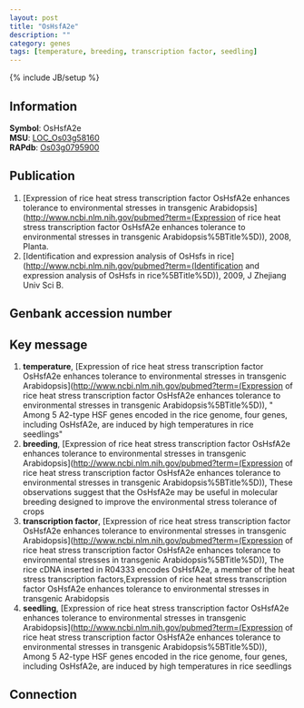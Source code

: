 ```yaml
---
layout: post
title: "OsHsfA2e"
description: ""
category: genes
tags: [temperature, breeding, transcription factor, seedling]
---
```

{% include JB/setup %}

## Information
__Symbol__: OsHsfA2e  
__MSU__: [LOC_Os03g58160](http://rice.plantbiology.msu.edu/cgi-bin/ORF_infopage.cgi?orf=LOC_Os03g58160)  
__RAPdb__: [Os03g0795900](http://rapdb.dna.affrc.go.jp/viewer/gbrowse_details/irgsp1?name=Os03g0795900)  

## Publication
1. [Expression of rice heat stress transcription factor OsHsfA2e enhances tolerance to environmental stresses in transgenic Arabidopsis](http://www.ncbi.nlm.nih.gov/pubmed?term=(Expression of rice heat stress transcription factor OsHsfA2e enhances tolerance to environmental stresses in transgenic Arabidopsis%5BTitle%5D)), 2008, Planta.
2. [Identification and expression analysis of OsHsfs in rice](http://www.ncbi.nlm.nih.gov/pubmed?term=(Identification and expression analysis of OsHsfs in rice%5BTitle%5D)), 2009, J Zhejiang Univ Sci B.

## Genbank accession number

## Key message
1. __temperature__, [Expression of rice heat stress transcription factor OsHsfA2e enhances tolerance to environmental stresses in transgenic Arabidopsis](http://www.ncbi.nlm.nih.gov/pubmed?term=(Expression of rice heat stress transcription factor OsHsfA2e enhances tolerance to environmental stresses in transgenic Arabidopsis%5BTitle%5D)), " Among 5 A2-type HSF genes encoded in the rice genome, four genes, including OsHsfA2e, are induced by high temperatures in rice seedlings"
2. __breeding__, [Expression of rice heat stress transcription factor OsHsfA2e enhances tolerance to environmental stresses in transgenic Arabidopsis](http://www.ncbi.nlm.nih.gov/pubmed?term=(Expression of rice heat stress transcription factor OsHsfA2e enhances tolerance to environmental stresses in transgenic Arabidopsis%5BTitle%5D)),  These observations suggest that the OsHsfA2e may be useful in molecular breeding designed to improve the environmental stress tolerance of crops
3. __transcription factor__, [Expression of rice heat stress transcription factor OsHsfA2e enhances tolerance to environmental stresses in transgenic Arabidopsis](http://www.ncbi.nlm.nih.gov/pubmed?term=(Expression of rice heat stress transcription factor OsHsfA2e enhances tolerance to environmental stresses in transgenic Arabidopsis%5BTitle%5D)),  The rice cDNA inserted in R04333 encodes OsHsfA2e, a member of the heat stress transcription factors,Expression of rice heat stress transcription factor OsHsfA2e enhances tolerance to environmental stresses in transgenic Arabidopsis
4. __seedling__, [Expression of rice heat stress transcription factor OsHsfA2e enhances tolerance to environmental stresses in transgenic Arabidopsis](http://www.ncbi.nlm.nih.gov/pubmed?term=(Expression of rice heat stress transcription factor OsHsfA2e enhances tolerance to environmental stresses in transgenic Arabidopsis%5BTitle%5D)),  Among 5 A2-type HSF genes encoded in the rice genome, four genes, including OsHsfA2e, are induced by high temperatures in rice seedlings

## Connection



